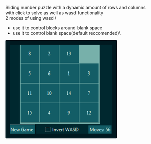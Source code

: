Sliding number puzzle with a dynamic amount of rows and columns\
with click to solve as well as wasd functionality\
2 modes of using wasd \
- use it to control blocks around blank space
- use it to control blank space(default reccomended)\
<img src="./preview.png" alt="PREVIEW" style="border: 15px solid #001920; border-radius: 3px;">

